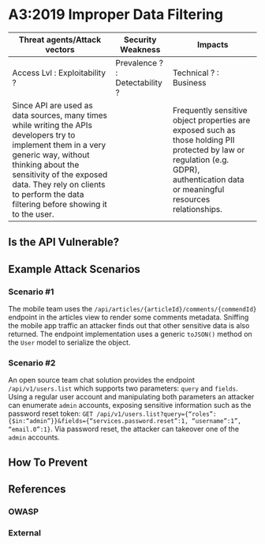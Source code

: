 A3:2019 Improper Data Filtering
===============================

| Threat agents/Attack vectors | Security Weakness | Impacts |
| -- | -- | -- |
| Access Lvl : Exploitability ? | Prevalence ? : Detectability ? | Technical ? : Business |
| Since API are used as data sources, many times while writing the APIs developers try to implement them in a very generic way, without thinking about the sensitivity of the exposed data. They rely on clients to perform the data filtering before showing it to the user. | | Frequently sensitive object properties are exposed such as those holding PII protected by law or regulation (e.g. GDPR), authentication data or meaningful resources relationships. |

## Is the API Vulnerable?

## Example Attack Scenarios

### Scenario #1

The mobile team uses the `/api/articles/{articleId}/comments/{commendId}`
endpoint in the articles view to render some comments metadata. Sniffing the
mobile app traffic an attacker finds out that other sensitive data is also
returned. The endpoint implementation uses a generic `toJSON()` method on the
`User` model to serialize the object.

### Scenario #2

An open source team chat solution provides the endpoint `/api/v1/users.list`
which supports two parameters: `query` and `fields`. Using a regular user
account and manipulating both parameters an attacker can enumerate `admin`
accounts, exposing sensitive information such as the password reset token: `GET
/api/v1/users.list?query={“roles”:{$in:“admin”}}&fields={“services.password.reset”:1, “username”:1”, “email.0”:1}`.
Via password reset, the attacker can takeover one of the `admin` accounts.

## How To Prevent

## References

### OWASP

### External
